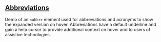 [Abbreviations](https://developer.mozilla.org/en-US/docs/Web/HTML/Element/abbr)
---
Demo of an `<abbr>` element used for abbreviations and acronyms to show the expanded version on hover. Abbreviations have a default underline and gain a help cursor to provide additional context on hover and to users of assistive technologies.
